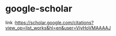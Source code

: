 # google-scholar
link :https://scholar.google.com/citations?view_op=list_works&hl=en&user=ViyHoVMAAAAJ
